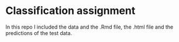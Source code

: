 # Classification assignment

In this repo I included the data and the .Rmd file, the .html file and the predictions of the test data.